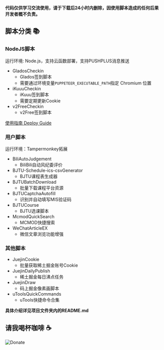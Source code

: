 **代码仅供学习交流使用，请于下载后24小时内删除，因使用脚本造成的任何后果开发者概不负责。**

## 脚本分类 :books:

### NodeJS脚本

运行环境: Node.js，支持云函数部署，支持PUSHPLUS消息推送

- GladosCheckin
  - Glados签到脚本
  - 需要通过环境变量`PUPPETEER_EXECUTABLE_PATH`指定 Chromium 位置
- iKuuuCheckin
  - iKuuu签到脚本
  - 需要定期更新Cookie
- v2FreeCheckin
  - v2Free签到脚本

[使用指南 Deploy Guide](./docs/Deploy%20Guide.md)

### 用户脚本

运行环境：Tampermonkey拓展

- BiliAutoJudgement
  - BiliBili自动风纪委评价
- BJTU-Schedule-ics-csvGenerator
  - BJTU课程表生成器
- BJTUBatchDownload
  - 批量下载课程平台资源
- BJTUCaptchaAutofill
  - 识别并自动填写MIS验证码
- BJTUCourse
  - BJTU选课脚本
- McmodQuickSearch
  - MCMOD快捷搜索
- WeChatArticleEX
  - 微信文章浏览功能增强

### 其他脚本

- JuejinCookie
  - 批量获取稀土掘金账号Cookie
- JuejinDailyPublish
  - 稀土掘金每日沸点任务
- JuejinDraw
  - 码上掘金像素画脚本
- uToolsQuickCommands
  - uTools快捷命令合集

**具体介绍详见项目文件夹内的README.md**

## 请我喝杯咖啡 :coffee:

![Donate](https://fastly.jsdelivr.net/gh/ZiuChen/NO-FLASH-Upload@master/doc/img/Buy%20me%20a%20coffee.png)

